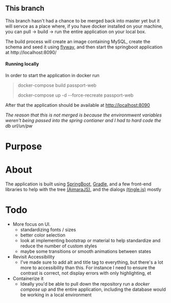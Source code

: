 ## This branch
This branch hasn't had a chance to be merged back into master yet 
but it will servce as a place where, if you have docker installed on 
your machine, you can pull -> build -> run the entire application on 
your local box.  

The build process will create an image containing MySQL, create the schema and 
seed it using [flyway](https://flywaydb.org/), and then start the springboot application at  http://localhost:8090/

#### Running locally
In order to start the application in docker run
>docker-compose build passport-web
>
>docker-compose up -d --force-recreate  passport-web

After that the application should be available at [http://localhost:8090](http://localhost:8090)

_The reason that this is not merged is because the environmwent variables weren't
being passed into the spring contianer and I had to hard code the db  url/un/pw_


# Purpose

# About
The application is built using [SpringBoot](https://spring.io/projects/spring-boot), 
[Gradle](https://gradle.org/), and a few front-end libraries to help with the tree [(AimaraJS)](https://github.com/rafaelthca/aimaraJS/wiki/Usage), 
and the dialogs [(tingle.js)](https://tingle.robinparisi.com/) mostly 

# Todo
* More focus on UI.  
    * standardizing fonts / sizes
    * better color selection
    * look at implementing bootstrap or material to help standardize and reduce the number of custom styles
    * maybe some transitions or smooth animations between states
* Revisit Accessibility
    * I've made sure to add alt and title tag to everything, but there's a lot more to accessibility than this.  For instance I need to ensure the contrast is correct, not display errors with only highlighting, et
* Containerize it
  * Ideally you'd be able to pull down the repository run a _docker compose up_ and the entire application, including the database would be working in a local environment   
    

